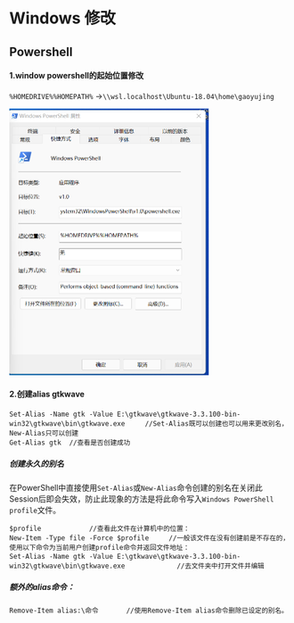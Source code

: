 # Windows 修改



## Powershell

#### 1.window powershell的起始位置修改

`%HOMEDRIVE%%HOMEPATH%`  ->`\\wsl.localhost\Ubuntu-18.04\home\gaoyujing`

<img src="Windows 修改.assets/image-20220504093139676.png" alt="image-20220504093139676" style="zoom:50%;" />



#### 2.创建alias gtkwave

```shell
Set-Alias -Name gtk -Value E:\gtkwave\gtkwave-3.3.100-bin-win32\gtkwave\bin\gtkwave.exe		//Set-Alias既可以创建也可以用来更改别名，New-Alias只可以创建
Get-Alias gtk  //查看是否创建成功
```

##### 创建永久的别名

在PowerShell中直接使用`Set-Alias`或`New-Alias`命令创建的别名在关闭此Session后即会失效，防止此现象的方法是将此命令写入`Windows PowerShell profile`文件。

```shell
$profile			//查看此文件在计算机中的位置：
New-Item -Type file -Force $profile 	//一般该文件在没有创建前是不存在的，使用以下命令为当前用户创建profile命令并返回文件地址：
Set-Alias -Name gtk -Value E:\gtkwave\gtkwave-3.3.100-bin-win32\gtkwave\bin\gtkwave.exe				//去文件夹中打开文件并编辑
```



##### 额外的alias命令：

```shell
Remove-Item alias:\命令		//使用Remove-Item alias命令删除已设定的别名。
```

